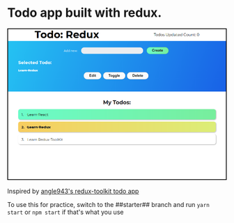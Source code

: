 # Todo app built with redux.

<img src="todo.png" alt='demo'>

Inspired by [angle943's redux-toolkit todo app](https://github.com/angle943/redux-toolkit-comparison)

To use this for practice, switch to the ##starter## branch and run `yarn start` or `npm start` if that's what you use

